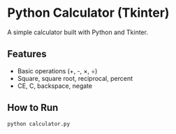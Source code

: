 # Python Calculator (Tkinter)
A simple calculator built with Python and Tkinter.  

## Features
- Basic operations (+, -, ×, ÷)  
- Square, square root, reciprocal, percent  
- CE, C, backspace, negate  

## How to Run
```bash
python calculator.py